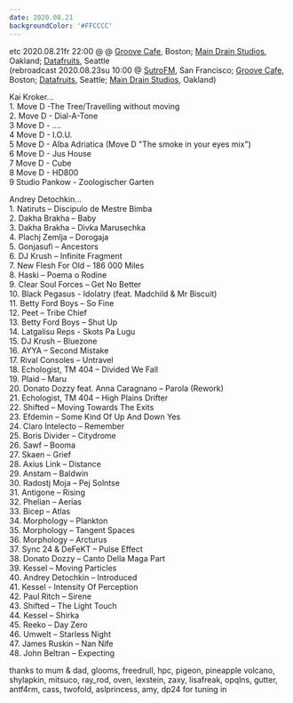 ```yaml
---
date: 2020.08.21
backgroundColor: '#FFCCCC'
---
```


etc 2020.08.21fr 22:00 @ @ [Groove Cafe](http://grove.cafe/), Boston; [Main Drain Studios](http://www.youtube.com/maindrainstudios/), Oakland; [Datafruits](https://datafruits.fm/), Seattle  
(rebroadcast 2020.08.23su 10:00 @ [SutroFM](https://www.sutrofm.net/), San Francisco; [Groove Cafe](http://groove.cafe/), Boston; [Datafruits](https://datafruits.fm/), Seattle; [Main Drain Studios](https://www.youtube.com/maindrainstudios), Oakland)  

Kai Kroker...  
1\. Move D -The Tree/Travelling without moving  
2\. Move D - Dial-A-Tone  
3 Move D - ....  
4 Move D - I.O.U.  
5 Move D - Alba Adriatica (Move D "The smoke in your eyes mix")  
6 Move D - Jus House  
7 Move D - Cube  
8 Move D - HD800  
9 Studio Pankow - Zoologischer Garten  

Andrey Detochkin...  
1\. Natiruts – Discipulo de Mestre Bimba  
2\. Dakha Brakha – Baby  
3\. Dakha Brakha – Divka Marusechka  
4\. Plachj Zemlja – Dorogaja  
5\. Gonjasufi – Ancestors  
6\. DJ Krush – Infinite Fragment  
7\. New Flesh For Old – 186 000 Miles  
8\. Haski – Poema o Rodine  
9\. Clear Soul Forces – Get No Better  
10\. Black Pegasus - Idolatry (feat. Madchild & Mr Biscuit)  
11\. Betty Ford Boys – So Fine  
12\. Peet – Tribe Chief  
13\. Betty Ford Boys – Shut Up  
14\. Latgalisu Reps - Skots Pa Lugu  
15\. DJ Krush – Bluezone  
16\. AYYA – Second Mistake  
17\. Rival Consoles – Untravel  
18\. Echologist, TM 404 – Divided We Fall  
19\. Plaid – Maru  
20\. Donato Dozzy feat. Anna Caragnano – Parola (Rework)  
21\. Echologist, TM 404 – High Plains Drifter  
22\. Shifted – Moving Towards The Exits  
23\. Efdemin – Some Kind Of Up And Down Yes  
24\. Claro Intelecto – Remember  
25\. Boris Divider – Citydrome  
26\. Sawf – Booma  
27\. Skaen – Grief  
28\. Axius Link – Distance  
29\. Anstam – Baldwin  
30\. Radostj Moja – Pej Solntse  
31\. Antigone – Rising  
32\. Phelian – Aerias  
33\. Bicep – Atlas  
34\. Morphology – Plankton  
35\. Morphology – Tangent Spaces  
36\. Morphology – Arcturus  
37\. Sync 24 & DeFeKT – Pulse Effect  
38\. Donato Dozzy – Canto Della Maga Part  
39\. Kessel – Moving Particles  
40\. Andrey Detochkin – Introduced  
41\. Kessel - Intensity Of Perception  
42\. Paul Ritch – Sirene  
43\. Shifted – The Light Touch  
44\. Kessel – Shirka  
45\. Reeko – Day Zero  
46\. Umwelt – Starless Night  
47\. James Ruskin – Nan Nife  
48\. John Beltran – Expecting  

thanks to mum & dad, glooms, freedrull, hpc, pigeon, pineapple volcano, shylapkin, mitsuco, ray\_rod, oven, lexstein, zaxy, lisafreak, opqlns, gutter, antf4rm, cass, twofold, aslprincess, amy, dp24 for tuning in